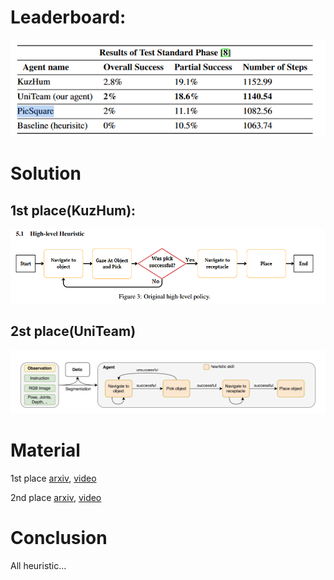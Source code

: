 # Leaderboard: 

![](./imgs/result.png)

# Solution
## 1st place(KuzHum):
![](./imgs/1st.png)

## 2st place(UniTeam)
![](./imgs/2nd.png)
# Material
1st place [arxiv](https://arxiv.org/pdf/2401.12048), [video](https://youtu.be/pUUMgMvF9B4)

2nd place [arxiv](https://arxiv.org/pdf/2312.08611v1), [video](https://www.youtube.com/watch?v=ocwlnbAHmik)

# Conclusion
All heuristic...